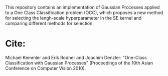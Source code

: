 This repository contains an implementation of Gaussian Processes applied to a One Class Classification problem (OCC), which proposes a new method for selecting the lengh-scale hyperparameter in the SE kernel and comparing different methods for selection. 

# Cite:
Michael Kemmler and Erik Rodner and Joachim Denzler: "One-Class Classification with Gaussian Processes" (Proceedings of the 10th Asian Conference on Computer Vision 2010).